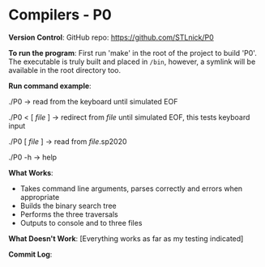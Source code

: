 # Compilers - P0

**Version Control**:
GitHub repo: https://github.com/STLnick/P0

**To run the program**:
First run 'make' in the root of the project to build 'P0'.
The executable is truly built and placed in `/bin`, however, a symlink will be available in the root directory too.

**Run command example**:

./P0 -> read from the keyboard until simulated EOF

./P0 < [ _file_ ] -> redirect from _file_ until simulated EOF, this tests keyboard input

./P0 [ _file_ ] -> read from _file_.sp2020

./P0 -h -> help

**What Works**:
- Takes command line arguments, parses correctly and errors when appropriate
- Builds the binary search tree
- Performs the three traversals
- Outputs to console and to three files

**What Doesn't Work**:
[Everything works as far as my testing indicated]

**Commit Log**:
